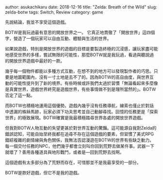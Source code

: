 author: asukachikaru
date: 2018-12-16
title: "Zelda: Breath of the Wild"
slug: zelda-botw
tags: Switch, Review
category: game


先說結論，我並不享受這個遊戲。

BOTW是我玩過最有意思的開放世界之一。 它真正地貫徹了「開放世界」這四個字，營造了一個玩家可以自由互動、體驗與生活的世界。

如果說遊戲，特別是開放世界的遊戲的目標是要製造終極的沉浸感，讓玩家盡可能地感受世界的多樣，嘗試無限的可能性，那麼BOTW就是我玩過，看過與聽說過的開放世界遊戲中最好的一款。 

幾乎每一個物件都能以多種方式互動，在想不到的地方可以發現製作者的巧思。只要是地圖範圍內，沒有一寸土地是去不了的。因為BOTW的高自由度，與世界互動的可能性提升到了新的境界。有些時候或許我們太過於習慣「無論看起來多麼像是真實世界，遊戲世界終究是遊戲世界，有些事情做不到是理所當然的」。BOTW否定了這一點。 

而BOTW也積極地運用這個優勢。遊戲內幾乎沒有任務導航，線索也僅止於對話中透漏的蛛絲馬跡，玩家必須下功夫思考並自己動腳尋找。回憶的任務更是「探索世界」的極致展現。BOTW確實是我最積極踏尋世界各處的開放世界遊戲。

但我對BOTW人物互動的失望更甚於對世界互動的驚豔。這可能源自我對Zelda的錯誤認知，可能自始至終我都在追尋不存在這個遊戲的要素，但習慣了美式RPG錯綜複雜的劇情線與角色關係，我無法否認漫遊在BOTW的世界有些缺乏動力。每一個交付任務的NPC，他們幾乎都會立刻叫你回到荒野去做某件事。武器一下就壞了？善用各種道具與地形戰鬥，或者是––回到荒野去找啊。

這個遊戲有太多部分為了荒野而存在，可惜那並不是我最享受的一部分。 

BOTW是款好遊戲，但它不是我的遊戲。